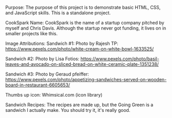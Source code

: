 Purpose:
The purpose of this project is to demonstrate basic HTML, CSS, and JavaScript skills. This is a standalone project.

CookSpark Name:
CookSpark is the name of a startup company pitched by myself and Chris Davis. Although the startup never got funding, it lives on in smaller projects like this. 

Image Attributions:
Sandwich #1: Photo by Rajesh TP: https://www.pexels.com/photo/white-cream-on-white-bowl-1633525/

Sandwich #2: Photo by Lisa Fotios: https://www.pexels.com/photo/basil-leaves-and-avocado-on-sliced-bread-on-white-ceramic-plate-1351238/

Sandwich #3: Photo by Geraud pfeiffer: https://www.pexels.com/photo/appetizing-sandwiches-served-on-wooden-board-in-restaurant-6605653/

Thumbs up icon: Whimsical.com (icon library)


Sandwich Recipes:
The recipes are made up, but the Going Green is a sandwich I actually make. You should try it, it's really good.

